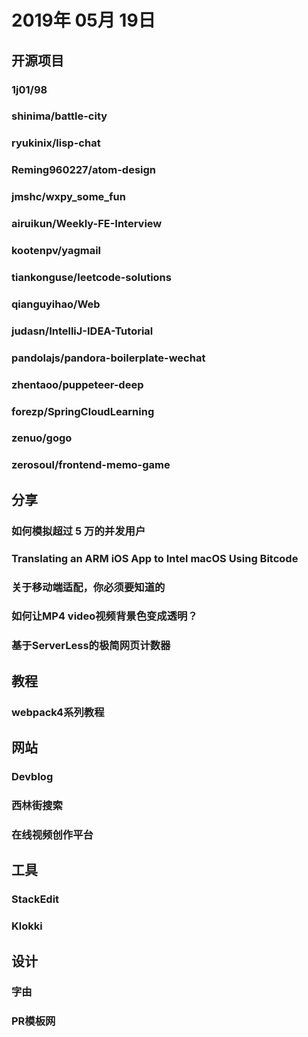 # 2019年 05月 19日

## 开源项目

### 1j01/98

<daily-item
  note="Windows 98 桌面网页版"
  url="https://github.com/1j01/98"
  lang="JavaScript,HTML,CSS,AutoHotkey"
  watch="8"
  star="153"
  fork="27"
  :is-chinese="false"/>

### shinima/battle-city

<daily-item
  note="高还原度的坦克大战小游戏"
  url="https://github.com/shinima/battle-city"
  lang="TypeScript,Other"
  watch="23"
  star="835"
  fork="89"/>

### ryukinix/lisp-chat

<daily-item
  note="用 Lisp 编写的类似 IRC 的终端聊天工具。非常简洁，适合初学 Lisp 的程序员学习"
  url="https://github.com/ryukinix/lisp-chat"
  lang="Common Lisp,Python,Makefile"
  watch="10"
  star="142"
  fork="11"
  :is-chinese="false"/>

### Reming960227/atom-design

<daily-item
  note="一套全新的 Vue.js 移动端 UI 库，对于性能的考虑，以及js,css压缩，按需引入等等都已经很完善"
  url="https://github.com/Reming960227/atom-design"
  lang="JavaScript,CSS"
  watch="0"
  star="40"
  fork="1"/>

### jmshc/wxpy_some_fun

<daily-item
  note="利用 python 实现的微信僵尸粉检测机器人"
  url="https://github.com/jmshc/wxpy_some_fun"
  lang="Python"
  watch="0"
  star="2"
  fork="1"/>

### airuikun/Weekly-FE-Interview

<daily-item
  note="每周十道前端大厂面试题，并收集大家在大厂面试中遇到的难题，一起共同成长。"
  url="https://github.com/airuikun/Weekly-FE-Interview"
  lang="other"
  watch="130"
  star="2509"
  fork="229"/>

### kootenpv/yagmail

<daily-item
  note="三行代码实现邮件发送"
  url="https://github.com/kootenpv/yagmail"
  lang="Python"
  watch="44"
  star="1389"
  fork="151"
  :is-chinese="false"/>

### tiankonguse/leetcode-solutions

<daily-item
  note="My Solutions to Leetcode problems ! leetcode 算法题源代码 &amp; Leetcode 互动编程项目"
  url="https://github.com/tiankonguse/leetcode-solutions"
  lang="C++,Go,Python,Shell,DIGITAL Command Language,Java"
  watch="3"
  star="37"
  fork="25"/>

### qianguyihao/Web

<daily-item
  note="Web前端入门和进阶学习笔记，超详细的前端学习图文教程。从零开始学前端，做一个Web全栈工程师。持续更新..."
  url="https://github.com/qianguyihao/Web"
  lang="JavaScript"
  watch="281"
  star="4429"
  fork="1294"/>

### judasn/IntelliJ-IDEA-Tutorial

<daily-item
  note="IntelliJ IDEA 简体中文专题教程"
  url="https://github.com/judasn/IntelliJ-IDEA-Tutorial"
  lang="other"
  watch="1620"
  star="12009"
  fork="5494"/>

### pandolajs/pandora-boilerplate-wechat

<daily-item
  note="微信小程序脚手架"
  url="https://github.com/pandolajs/pandora-boilerplate-wechat"
  lang="JavaScript,CSS"
  watch="6"
  star="95"
  fork="15"/>

### zhentaoo/puppeteer-deep

<daily-item
  note="Puppeteer, Headless Chrome；爬取《es6标准入门》、自动推文到掘金、站点性能分析；高级爬虫、自动化UI测试、性能分析；"
  url="https://github.com/zhentaoo/puppeteer-deep"
  lang="JavaScript,HTML,CSS"
  watch="36"
  star="747"
  fork="163"/>

### forezp/SpringCloudLearning

<daily-item
  note="《史上最简单的Spring Cloud教程源码》"
  url="https://github.com/forezp/SpringCloudLearning"
  lang="Java,Dockerfile"
  watch="550"
  star="7831"
  fork="4325"/>

### zenuo/gogo

<daily-item
  note="「勾勾」是一个搜索工具，搜索结果基于谷歌，致力于「安全和简洁」的搜索体验。"
  url="https://github.com/zenuo/gogo"
  lang="Java,HTML,Go,Python,Shell"
  watch="6"
  star="117"
  fork="16"/>

### zerosoul/frontend-memo-game

<daily-item
  note="用前端相关的 logo 组成的连连看小游戏"
  url="https://github.com/zerosoul/frontend-memo-game"
  lang="JavaScript,HTML"
  watch="1"
  star="4"
  fork="0"
  :is-chinese="false"/>

## 分享

### 如何模拟超过 5 万的并发用户

<daily-item
  url="https://mp.weixin.qq.com/s?__biz=MzAxMjEwMzQ5MA==&amp;mid=2448887400&amp;idx=1&amp;sn=2eff31a0e12450052cdf41e75de9212f&amp;chksm=8fb55445b8c2dd53858289bce1fe95d19d58ff7a73aeb61a321e4bd2ae1c7642a7573f4da9cd&amp;token=1666717032&amp;lang=zh_CN#rd"/>

### Translating an ARM iOS App to Intel macOS Using Bitcode

<daily-item
  note="使用 Bitcode 将 ARM iOS 应用程序翻译为 Intel macOS"
  url="https://www.highcaffeinecontent.com/blog/20190518-Translating-an-ARM-iOS-App-to-Intel-macOS-Using-Bitcode"
  :is-chinese="false"/>

### 关于移动端适配，你必须要知道的

<daily-item
  url="https://juejin.im/post/5cddf289f265da038f77696c"/>

### 如何让MP4 video视频背景色变成透明？

<daily-item
  url="https://www.zhangxinxu.com/wordpress/2019/05/mp4-video-background-transparent/"/>

### 基于ServerLess的极简网页计数器

<daily-item
  note="源码分析与最佳实践"
  url="https://godbmw.com/passages/2019-05-18-serverless-page-counter/"/>

## 教程

### webpack4系列教程

<daily-item
  url="https://godbmw.com/categories/webpack4%E7%B3%BB%E5%88%97%E6%95%99%E7%A8%8B/"/>

## 网站

### Devblog

<daily-item
  note="一个全新的写作平台。完全免费/免费SSL/完全符合GDPR/MARKDOWN/自动保存/免费CDN/免费自域名/可CNAME自己的域名/AMP支持/支持Google Analystics"
  url="https://hashnode.com/devblog"
  :is-chinese="false"/>

### 西林街搜索

<daily-item
  note="垂直专注于网盘、视频、文库、学术和 Mooc 等资源的搜索"
  url="http://www.xilinjie.com/"/>

### 在线视频创作平台

<daily-item
  note="专业级云端视频创作平台，人人都能上手创作专业级影片"
  url="https://www.onvideo.cn/"/>

## 工具

### StackEdit

<daily-item
  note="一个不错的在线 markdown 编辑器"
  url="https://stackedit.io/app#"/>

### Klokki

<daily-item
  note="Mac 上一款计时工具，可自定义触发动作自动开始计时"
  url="https://klokki.com/"/>

## 设计

### 字由

<daily-item
  note="设计师必备字体利器"
  url="http://www.hellofont.cn/home"/>

### PR模板网

<daily-item
  note="Premiere 模板、素材、插件、预设、转场特效下载"
  url="https://prmuban.com/"/>

<daily-footer/>
